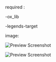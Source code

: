 required :

-ox_lib

-legends-target



image:


![Preview Screenshot](https://media.discordapp.net/attachments/823158996885831720/1097309373656735794/image.png?width=706&height=670)


![Preview Screenshot](https://cdn.discordapp.com/attachments/823158996885831720/1097309565504196729/image.png)
